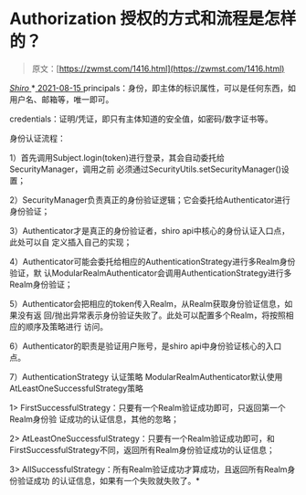 <!--yml
category: 未分类
date: 0001-01-01 00:00:00
--->

# Authorization 授权的方式和流程是怎样的？

> 原文：[https://zwmst.com/1416.html](https://zwmst.com/1416.html)

   [ *Shiro* ](https://zwmst.com/shiro)*[ <time datetime="2021-08-15T11:20:16+08:00"> 2021-08-15 </time> ](https://zwmst.com/1416.html)  principals：身份，即主体的标识属性，可以是任何东西，如用户名、邮箱等，唯一即可。

credentials：证明/凭证，即只有主体知道的安全值，如密码/数字证书等。

身份认证流程：

1）首先调用Subject.login(token)进行登录，其会自动委托给SecurityManager，调用之前 必须通过SecurityUtils.setSecurityManager()设置；

2）SecurityManager负责真正的身份验证逻辑；它会委托给Authenticator进行身份验证；

3）Authenticator才是真正的身份验证者，shiro api中核心的身份认证入口点，此处可以自 定义插入自己的实现；

4）Authenticator可能会委托给相应的AuthenticationStrategy进行多Realm身份验证，默 认ModularRealmAuthenticator会调用AuthenticationStrategy进行多Realm身份验证；

5）Authenticator会把相应的token传入Realm，从Realm获取身份验证信息，如果没有返 回/抛出异常表示身份验证失败了。此处可以配置多个Realm，将按照相应的顺序及策略进行 访问。

6）Authenticator的职责是验证用户账号，是shiro api中身份验证核心的入口点。

7）AuthenticationStrategy 认证策略 ModularRealmAuthenticator默认使用 AtLeastOneSuccessfulStrategy策略

1> FirstSuccessfulStrategy：只要有一个Realm验证成功即可，只返回第一个Realm身份验 证成功的认证信息，其他的忽略；

2> AtLeastOneSuccessfulStrategy：只要有一个Realm验证成功即可，和 FirstSuccessfulStrategy不同，返回所有Realm身份验证成功的认证信息；

3> AllSuccessfulStrategy：所有Realm验证成功才算成功，且返回所有Realm身份验证成功 的认证信息，如果有一个失败就失败了。*